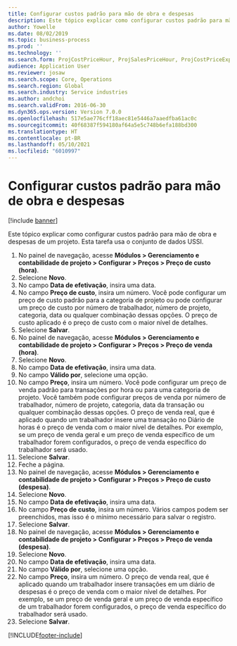 ```yaml
---
title: Configurar custos padrão para mão de obra e despesas
description: Este tópico explicar como configurar custos padrão para mão de obra e despesas de um projeto.
author: Yowelle
ms.date: 08/02/2019
ms.topic: business-process
ms.prod: ''
ms.technology: ''
ms.search.form: ProjCostPriceHour, ProjSalesPriceHour, ProjCostPriceExpense, ProjSalesPriceCost
audience: Application User
ms.reviewer: josaw
ms.search.scope: Core, Operations
ms.search.region: Global
ms.search.industry: Service industries
ms.author: andchoi
ms.search.validFrom: 2016-06-30
ms.dyn365.ops.version: Version 7.0.0
ms.openlocfilehash: 517e5ae776cff18aec81e5446a7aaedfba61ac0c
ms.sourcegitcommit: 40f68387f594180af64a5e5c748b6efa188bd300
ms.translationtype: HT
ms.contentlocale: pt-BR
ms.lasthandoff: 05/10/2021
ms.locfileid: "6010997"
---
```

# <a name="configure-standard-costs-for-labor-and-expenses"></a>Configurar custos padrão para mão de obra e despesas

[!include [banner](../../includes/banner.md)]

Este tópico explicar como configurar custos padrão para mão de obra e despesas de um projeto. Esta tarefa usa o conjunto de dados USSI.

1. No painel de navegação, acesse **Módulos > Gerenciamento e contabilidade de projeto > Configurar > Preços > Preço de custo (hora)**.
2. Selecione **Novo**.
3. No campo **Data de efetivação**, insira uma data.
4. No campo **Preço de custo**, insira um número. Você pode configurar um preço de custo padrão para a categoria de projeto ou pode configurar um preço de custo por número de trabalhador, número de projeto, categoria, data ou qualquer combinação dessas opções. O preço de custo aplicado é o preço de custo com o maior nível de detalhes.  
5. Selecione **Salvar**.
6. No painel de navegação, acesse **Módulos > Gerenciamento e contabilidade de projeto > Configurar > Preços > Preço de venda (hora)**.
7. Selecione **Novo**.
8. No campo **Data de efetivação**, insira uma data.
9. No campo **Válido por**, selecione uma opção.
10. No campo **Preço**, insira um número. Você pode configurar um preço de venda padrão para transações por hora ou para uma categoria de projeto. Você também pode configurar preços de venda por número de trabalhador, número de projeto, categoria, data da transação ou qualquer combinação dessas opções. O preço de venda real, que é aplicado quando um trabalhador insere uma transação no Diário de horas é o preço de venda com o maior nível de detalhes. Por exemplo, se um preço de venda geral e um preço de venda específico de um trabalhador forem configurados, o preço de venda específico do trabalhador será usado.  
11. Selecione **Salvar**.
12. Feche a página.
13. No painel de navegação, acesse **Módulos > Gerenciamento e contabilidade de projeto > Configurar > Preços > Preço de custo (despesa)**.
14. Selecione **Novo**.
15. No campo **Data de efetivação**, insira uma data.
16. No campo **Preço de custo**, insira um número. Vários campos podem ser preenchidos, mas isso é o mínimo necessário para salvar o registro.  
17. Selecione **Salvar**.
18. No painel de navegação, acesse **Módulos > Gerenciamento e contabilidade de projeto > Configurar > Preços > Preço de venda (despesa)**.
19. Selecione **Novo**.
20. No campo **Data de efetivação**, insira uma data.
21. No campo **Válido por**, selecione uma opção.
22. No campo **Preço**, insira um número. O preço de venda real, que é aplicado quando um trabalhador insere transações em um diário de despesas é o preço de venda com o maior nível de detalhes. Por exemplo, se um preço de venda geral e um preço de venda específico de um trabalhador forem configurados, o preço de venda específico do trabalhador será usado.  
23. Selecione **Salvar**.



[!INCLUDE[footer-include](../../includes/footer-banner.md)]
